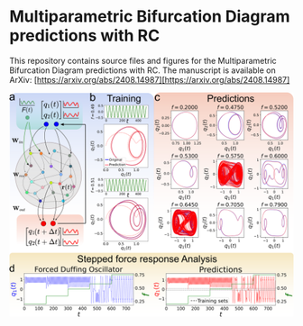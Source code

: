 # Multiparametric Bifurcation Diagram predictions with RC


This repository contains source files and figures for the Multiparametric Bifurcation Diagram predictions with RC. The manuscript is available on ArXiv: 
[https://arxiv.org/abs/2408.14987][https://arxiv.org/abs/2408.14987]

<p align="center">
<img src="https://github.com/maneesh51/RC_Bif_Prediction/blob/main/Figures/Fig1.png">
</p>


